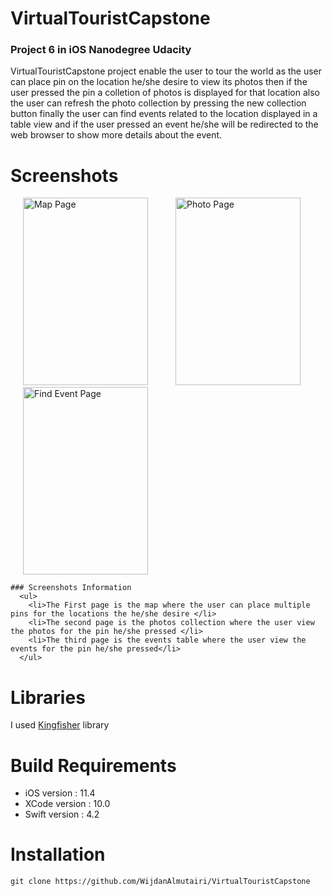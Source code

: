 # VirtualTouristCapstone

### Project 6 in iOS Nanodegree Udacity

VirtualTouristCapstone project enable the user to tour the world as the user can place pin on the location he/she desire
to view its photos then if the user pressed the pin a colletion of photos is displayed for that location also the 
user can refresh the photo collection by pressing the new collection button finally the user can find events related
to the location displayed in a table view and if the user pressed an event he/she will be redirected to the web
browser to show more details about the event.  

# Screenshots 

<p float="left">
     <img  title="Map Page" src="https://drive.google.com/uc?id=1m6dmMHB1Hi3_BGUXozuiYMyrUIrgrBr2" width="200" height="300" hspace="20" />  
  <img title="Photo Page" src="https://drive.google.com/uc?id=1Ax4e8IWN7DWGD96Y4Q-nWRH1WbGhsGNA" width="200" height="300" hspace="20" />
  <img title="Find Event Page" src="https://drive.google.com/uc?id=1lIpSsHVUdWn-wacFIWCN_hTagEA6JXAu" width="200" height="300" hspace="20" />
</p>

    ### Screenshots Information
      <ul>
        <li>The First page is the map where the user can place multiple pins for the locations the he/she desire </li>
        <li>The second page is the photos collection where the user view the photos for the pin he/she pressed </li>
        <li>The third page is the events table where the user view the events for the pin he/she pressed</li>
      </ul> 

# Libraries

I used [Kingfisher](https://github.com/onevcat/Kingfisher) library

# Build Requirements

<ul>
  <li>iOS version : 11.4</li>
  <li>XCode version : 10.0</li>
  <li>Swift version : 4.2 </li>
</ul> 


# Installation

`git clone https://github.com/WijdanAlmutairi/VirtualTouristCapstone`
